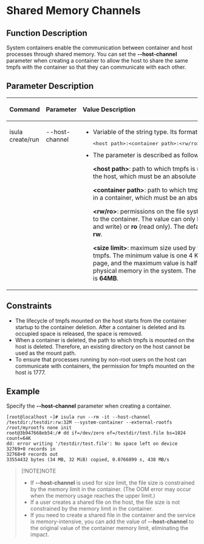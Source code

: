 # Shared Memory Channels

## Function Description

System containers enable the communication between container and host processes through shared memory. You can set the  **--host-channel**  parameter when creating a container to allow the host to share the same tmpfs with the container so that they can communicate with each other.

## Parameter Description

<table><thead align="left"><tr id="en-us_topic_0182200837_row1569373816419"><th class="cellrowborder" valign="top" width="18%" id="mcps1.1.4.1.1"><p id="en-us_topic_0182200837_p106936387415"><a name="en-us_topic_0182200837_p106936387415"></a><a name="en-us_topic_0182200837_p106936387415"></a><strong id="en-us_topic_0182200837_b198081211366"><a name="en-us_topic_0182200837_b198081211366"></a><a name="en-us_topic_0182200837_b198081211366"></a>Command</strong></p>
</th>
<th class="cellrowborder" valign="top" width="18.25%" id="mcps1.1.4.1.2"><p id="en-us_topic_0182200837_p15693173814112"><a name="en-us_topic_0182200837_p15693173814112"></a><a name="en-us_topic_0182200837_p15693173814112"></a>Parameter</p>
</th>
<th class="cellrowborder" valign="top" width="63.74999999999999%" id="mcps1.1.4.1.3"><p id="en-us_topic_0182200837_p346122717615"><a name="en-us_topic_0182200837_p346122717615"></a><a name="en-us_topic_0182200837_p346122717615"></a><strong id="en-us_topic_0182200837_b173010323615"><a name="en-us_topic_0182200837_b173010323615"></a><a name="en-us_topic_0182200837_b173010323615"></a>Value Description</strong></p>
</th>
</tr>
</thead>
<tbody><tr id="en-us_topic_0182200837_row12693163810415"><td class="cellrowborder" valign="top" width="18%" headers="mcps1.1.4.1.1 "><p id="en-us_topic_0182200837_p66931838134110"><a name="en-us_topic_0182200837_p66931838134110"></a><a name="en-us_topic_0182200837_p66931838134110"></a>isula create/run</p>
</td>
<td class="cellrowborder" valign="top" width="18.25%" headers="mcps1.1.4.1.2 "><p id="en-us_topic_0182200837_p20308121310422"><a name="en-us_topic_0182200837_p20308121310422"></a><a name="en-us_topic_0182200837_p20308121310422"></a> --host-channel</p>
</td>
<td class="cellrowborder" valign="top" width="63.74999999999999%" headers="mcps1.1.4.1.3 "><a name="en-us_topic_0182200837_ul16925155365712"></a><a name="en-us_topic_0182200837_ul16925155365712"></a><ul id="en-us_topic_0182200837_ul16925155365712"><li>Variable of the string type. Its format is as follows:<pre class="screen" id="en-us_topic_0182200837_screen46854212570"><a name="en-us_topic_0182200837_screen46854212570"></a><a name="en-us_topic_0182200837_screen46854212570"></a>&lt;host path&gt;:&lt;container path&gt;:&lt;rw/ro&gt;:&lt;size limit&gt;</pre>
</li><li>The parameter is described as follows:<p id="en-us_topic_0182200837_p1888853414582"><a name="en-us_topic_0182200837_p1888853414582"></a><a name="en-us_topic_0182200837_p1888853414582"></a><strong id="en-us_topic_0182200837_b1106202016374"><a name="en-us_topic_0182200837_b1106202016374"></a><a name="en-us_topic_0182200837_b1106202016374"></a>&lt;host path&gt;</strong>: path to which tmpfs is mounted on the host, which must be an absolute path.</p>
<p id="en-us_topic_0182200837_p288863414581"><a name="en-us_topic_0182200837_p288863414581"></a><a name="en-us_topic_0182200837_p288863414581"></a><strong id="en-us_topic_0182200837_b38241622163714"><a name="en-us_topic_0182200837_b38241622163714"></a><a name="en-us_topic_0182200837_b38241622163714"></a>&lt;container path&gt;</strong>: path to which tmpfs is mounted in a container, which must be an absolute path.</p>
<p id="en-us_topic_0182200837_p888843420582"><a name="en-us_topic_0182200837_p888843420582"></a><a name="en-us_topic_0182200837_p888843420582"></a><strong id="en-us_topic_0182200837_b18696225143714"><a name="en-us_topic_0182200837_b18696225143714"></a><a name="en-us_topic_0182200837_b18696225143714"></a>&lt;rw/ro&gt;</strong>: permissions on the file system mounted to the container. The value can only be <strong id="en-us_topic_0182200837_b0966171714512"><a name="en-us_topic_0182200837_b0966171714512"></a><a name="en-us_topic_0182200837_b0966171714512"></a>rw</strong> (read and write) or <strong id="en-us_topic_0182200837_b849419220520"><a name="en-us_topic_0182200837_b849419220520"></a><a name="en-us_topic_0182200837_b849419220520"></a>ro</strong> (read only). The default value is <strong id="en-us_topic_0182200837_b185072270511"><a name="en-us_topic_0182200837_b185072270511"></a><a name="en-us_topic_0182200837_b185072270511"></a>rw</strong>.</p>
<p id="en-us_topic_0182200837_p0889133414583"><a name="en-us_topic_0182200837_p0889133414583"></a><a name="en-us_topic_0182200837_p0889133414583"></a><strong id="en-us_topic_0182200837_b12559152953711"><a name="en-us_topic_0182200837_b12559152953711"></a><a name="en-us_topic_0182200837_b12559152953711"></a>&lt;size limit&gt;</strong>: maximum size used by the mounted tmpfs. The minimum value is one 4 KB physical page, and the maximum value is half of the total physical memory in the system. The default value is <strong id="en-us_topic_0182200837_b135102714713"><a name="en-us_topic_0182200837_b135102714713"></a><a name="en-us_topic_0182200837_b135102714713"></a>64MB</strong>.</p>
</li></ul>
</td>
</tr>
</tbody>
</table>

## Constraints

- The lifecycle of tmpfs mounted on the host starts from the container startup to the container deletion. After a container is deleted and its occupied space is released, the space is removed.
- When a container is deleted, the path to which tmpfs is mounted on the host is deleted. Therefore, an existing directory on the host cannot be used as the mount path.
- To ensure that processes running by non-root users on the host can communicate with containers, the permission for tmpfs mounted on the host is 1777.

## Example

Specify the  **--host-channel**  parameter when creating a container.

```shell
[root@localhost ~]# isula run --rm -it --host-channel /testdir:/testdir:rw:32M --system-container --external-rootfs /root/myrootfs none init
root@3b947668eb54:/# dd if=/dev/zero of=/testdir/test.file bs=1024 count=64K
dd: error writing '/testdir/test.file': No space left on device
32769+0 records in
32768+0 records out
33554432 bytes (34 MB, 32 MiB) copied, 0.0766899 s, 438 MB/s
```

> [!NOTE]NOTE
>
> - If  **--host-channel**  is used for size limit, the file size is constrained by the memory limit in the container. \(The OOM error may occur when the memory usage reaches the upper limit.\)
> - If a user creates a shared file on the host, the file size is not constrained by the memory limit in the container.
> - If you need to create a shared file in the container and the service is memory-intensive, you can add the value of  **--host-channel**  to the original value of the container memory limit, eliminating the impact.
